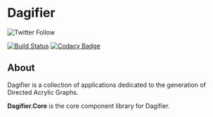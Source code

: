 # Dagifier

![Twitter Follow](https://img.shields.io/twitter/follow/jwmxyz?label=%40jwmxyz&style=social)

[![Build Status](https://travis-ci.com/dagifier/Dagifier.Core.svg?token=yE1jQHJ1CjkJeVSaVSDa&branch=main)](https://travis-ci.com/dagifier/Dagifier.Core) [![Codacy Badge](https://app.codacy.com/project/badge/Grade/c09f67e58b27454abf4272366cc46bb2)](https://www.codacy.com?utm_source=github.com&amp;utm_medium=referral&amp;utm_content=dagifier/Dagifier.Core&amp;utm_campaign=Badge_Grade)

## About

Dagifier is a collection of applications dedicated to the generation of Directed Acrylic Graphs.

**Dagifier.Core** is the core component library for Dagifier. 